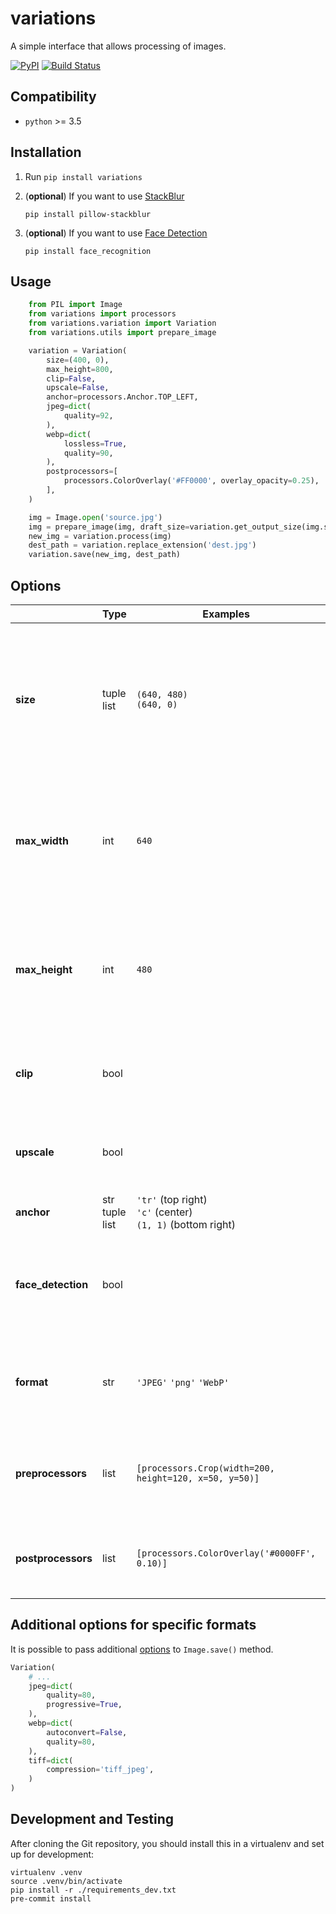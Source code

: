 # variations
A simple interface that allows processing of images.

[![PyPI](https://img.shields.io/pypi/v/variations.svg)](https://pypi.org/project/variations/)
[![Build Status](https://travis-ci.org/dldevinc/variations.svg?branch=master)](https://travis-ci.org/dldevinc/variations)

## Compatibility
* `python` >= 3.5

## Installation
1. Run `pip install variations`

2. (**optional**) If you want to use [StackBlur](https://github.com/dldevinc/pillow-stackblur)

    ``pip install pillow-stackblur``

3. (**optional**) If you want to use [Face Detection](https://github.com/ageitgey/face_recognition)

    ``pip install face_recognition``

## Usage
```python
    from PIL import Image
    from variations import processors
    from variations.variation import Variation
    from variations.utils import prepare_image

    variation = Variation(
        size=(400, 0),
        max_height=800,
        clip=False,
        upscale=False,
        anchor=processors.Anchor.TOP_LEFT,
        jpeg=dict(
            quality=92,
        ),
        webp=dict(
            lossless=True,
            quality=90,
        ),
        postprocessors=[
            processors.ColorOverlay('#FF0000', overlay_opacity=0.25),
        ],
    )

    img = Image.open('source.jpg')
    img = prepare_image(img, draft_size=variation.get_output_size(img.size))
    new_img = variation.process(img)
    dest_path = variation.replace_extension('dest.jpg')
    variation.save(new_img, dest_path)
```

## Options
|                    | Type                 | Examples                                                  | Description                                                                                                                                              |
|--------------------|----------------------|-----------------------------------------------------------|----------------------------------------------------------------------------------------------------------------------------------------------------------|
| **size**           | tuple<br>list        | `(640, 480)`<br>`(640, 0)`                                | The **canvas** size of image. If you set the width or height to zero, the corresponding value will be automatically adjusted based on the aspect ratio   |
| **max_width**      | int                  | `640`                                                     | It specifies the maximum width in pixels.This option have meaning only when corresponding value in `size` is zero                                        |
| **max_height**     | int                  | `480`                                                     | It specifies the maximum height in pixels.This option have meaning only when corresponding value in `size` is zero                                       |
| **clip**           | bool                 |                                                           | When set to `True`, the image can be cropped when filling the canvas.                                                                                    |
| **upscale**        | bool                 |                                                           | When set to `True`, the image can be upscaled when filling the canvas.                                                                                   |
| **anchor**         | str<br>tuple<br>list | `'tr'` (top right)<br>`'c'` (center)<br>`(1, 1)` (bottom right) | Defines the anchor point.                                                                                                                          |
| **face_detection** | bool                 |                                                           | Use a face detection system to find anchor point. You must install [facial recognition api](https://github.com/ageitgey/face_recognition) to use this.   |
| **format**         | str                  | `'JPEG'` `'png'` `'WebP'`                                 | Enforce output image format. Defaults to `'AUTO'`, which means keep input format.                                                                        |
| **preprocessors**  | list                 | `[processors.Crop(width=200, height=120, x=50, y=50)]`    | [PilKit](https://github.com/matthewwithanm/pilkit) processors are invoked before the main processing stage                                               |
| **postprocessors** | list                 | `[processors.ColorOverlay('#0000FF', 0.10)]`              | [PilKit](https://github.com/matthewwithanm/pilkit) processors are invoked after the main processing stage                                                |

## Additional options for specific formats

It is possible to pass additional [options](https://pillow.readthedocs.io/en/latest/handbook/image-file-formats.html)
to `Image.save()` method.

```python
Variation(
    # ...
    jpeg=dict(
        quality=80,
        progressive=True,
    ),
    webp=dict(
        autoconvert=False,
        quality=80,
    ),
    tiff=dict(
        compression='tiff_jpeg',
    )
)
```

## Development and Testing
After cloning the Git repository, you should install this
in a virtualenv and set up for development:
```shell script
virtualenv .venv
source .venv/bin/activate
pip install -r ./requirements_dev.txt
pre-commit install
```
